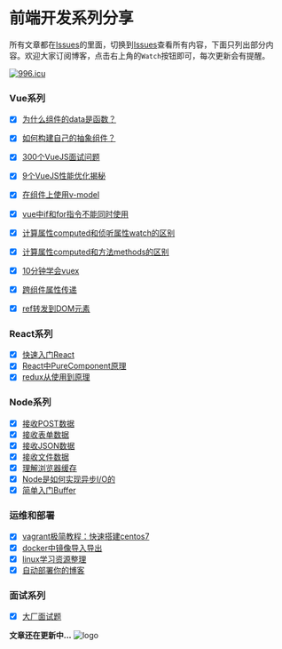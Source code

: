 # 前端开发系列分享
所有文章都在[Issues](https://github.com/wuxianqiang/blog/issues)的里面，切换到[Issues](https://github.com/wuxianqiang/blog/issues)查看所有内容，下面只列出部分内容。欢迎大家订阅博客，点击右上角的`Watch`按钮即可，每次更新会有提醒。

[![996.icu](https://img.shields.io/badge/link-996.icu-red.svg)](https://996.icu)

### Vue系列
* [x] [为什么组件的data是函数？](https://github.com/wuxianqiang/blog/issues/120)
* [x] [如何构建自己的抽象组件？](https://github.com/wuxianqiang/blog/issues/119)
* [x] [300个VueJS面试问题](https://github.com/sudheerj/vuejs-interview-questions)
* [x] [9个VueJS性能优化揭秘](https://slides.com/akryum/vueconfus-2019#/3)
* [x] [在组件上使用v-model](https://github.com/wuxianqiang/blog/issues/127)
* [x] [vue中if和for指令不能同时使用](https://github.com/wuxianqiang/blog/issues/128)
* [x] [计算属性computed和侦听属性watch的区别](https://github.com/wuxianqiang/blog/issues/147)
* [x] [计算属性computed和方法methods的区别](https://github.com/wuxianqiang/blog/issues/146)
* [x] [10分钟学会vuex](https://github.com/wuxianqiang/blog/issues/161)
* [x] [跨组件属性传递](https://juejin.im/post/5cce7afae51d453f146bb8d5)
* [x] [ref转发到DOM元素](https://juejin.im/post/5ccee9566fb9a0321b697ca2)


### React系列
* [x] [快速入门React](https://github.com/wuxianqiang/blog/issues/159)
* [x] [React中PureComponent原理](https://github.com/wuxianqiang/blog/issues/160)
* [x] [redux从使用到原理](https://github.com/wuxianqiang/blog/issues/165)

### Node系列

* [x] [接收POST数据](https://github.com/wuxianqiang/blog/issues/122)
* [x] [接收表单数据](https://github.com/wuxianqiang/blog/issues/123)
* [x] [接收JSON数据](https://github.com/wuxianqiang/blog/issues/124)
* [x] [接收文件数据](https://github.com/wuxianqiang/blog/issues/125)
* [x] [理解浏览器缓存](https://github.com/wuxianqiang/blog/issues/121)
* [x] [Node是如何实现异步I/O的](https://github.com/wuxianqiang/blog/issues/156)
* [x] [简单入门Buffer](https://github.com/wuxianqiang/blog/issues/167)

### 运维和部署
* [x] [vagrant极简教程：快速搭建centos7](https://www.cnblogs.com/wuxianqiang/p/10615201.html)
* [x] [docker中镜像导入导出](https://github.com/wuxianqiang/blog/issues/139)
* [x] [linux学习资源整理](https://github.com/jaywcjlove/linux-command#linux%E5%AD%A6%E4%B9%A0%E8%B5%84%E6%BA%90%E6%95%B4%E7%90%86)
* [x] [自动部署你的博客](https://mp.weixin.qq.com/s/3vZWMdLb9SfbXq4-54crXA)

### 面试系列
* [x] [大厂面试题](https://github.com/wuxianqiang/blog/issues/106)

**文章还在更新中...**
![logo](https://img-blog.csdnimg.cn/20190602090952566.png?x-oss-process=image/watermark,type_ZmFuZ3poZW5naGVpdGk,shadow_10,text_aHR0cHM6Ly9ibG9nLmNzZG4ubmV0L3d1X3hpYW5xaWFuZw==,size_16,color_FFFFFF,t_70)
